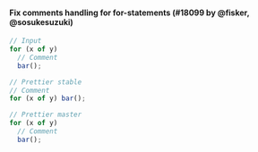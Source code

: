 #### Fix comments handling for for-statements (#18099 by @fisker, @sosukesuzuki)

<!-- prettier-ignore -->
```js
// Input
for (x of y)
  // Comment
  bar();

// Prettier stable
// Comment
for (x of y) bar();

// Prettier master
for (x of y)
  // Comment
  bar();
```

